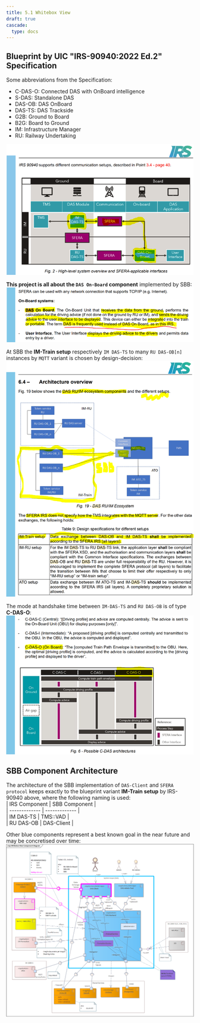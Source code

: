 ```yaml
---
title: 5.1 Whitebox View
draft: true
cascade:
  type: docs
---
```


## Blueprint by UIC "IRS-90940:2022 Ed.2" Specification
Some abbreviations from the Specification:
* C-DAS-O: Connected DAS with OnBoard intelligence
* S-DAS: Standalone DAS
* DAS-OB: DAS OnBoard
* DAS-TS: DAS Trackside
* G2B: Ground to Board
* B2G: Board to Ground
* IM: Infrastructure Manager
* RU: Railway Undertaking

![SFERA Architecture: Data exchange layer (chapter 6.1)](IRS-90940_ed2_SFERA-DataExchangeLayer.png)

**This project is all about the `DAS On-Board` component** implemented by SBB:
![DAS On-Board](DAS_On-Board.png)

At SBB the **IM-Train setup** respectively `IM DAS-TS` to many `RU DAS-OB[n]` instances by `MQTT` variant is chosen by design-decision:
![SFERA Architecture: DAS RU/IM components and setup](IRS-90940_ed2_DAS_RU-IM_setup.png)

The mode at handshake time between `IM-DAS-TS` and `RU DAS-OB` is of type **C-DAS-O**:
![DAS On-Board](IRS-90940_ed2_C-DAS.png)

## SBB Component Architecture
The architecture of the SBB implementation of `DAS-Client` and `SFERA protocol` keeps exactly to the blueprint variant **IM-Train setup** by IRS-90940 above, where the following naming is used:  
| IRS Component | SBB Component |  
| ------------- | ------------- |  
| IM DAS-TS     | TMS::VAD      |  
| RU DAS-OB     | DAS-Client    |  

Other blue components represent a best known goal in the near future and may be concretised over time:
![Building blocks (whitebox overview)](das-buildingBlocks_whiteboxOverview.png)
